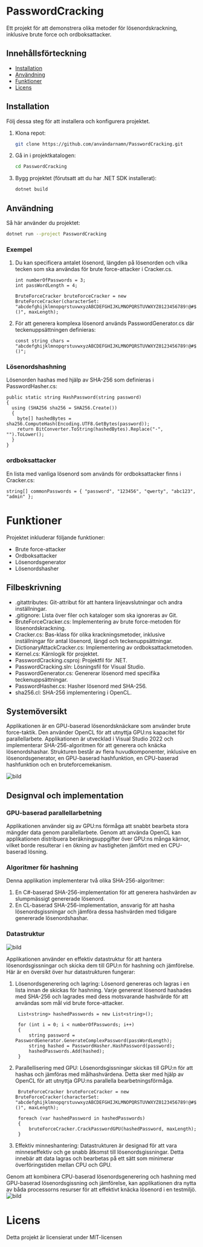 # PasswordCracking

Ett projekt för att demonstrera olika metoder för lösenordskrackning, inklusive brute force och ordboksattacker.

## Innehållsförteckning

- [Installation](#installation)
- [Användning](#användning)
- [Funktioner](#funktioner)
- [Licens](#licens)


## Installation

Följ dessa steg för att installera och konfigurera projektet.

1. Klona repot:
    ```bash
    git clone https://github.com/användarnamn/PasswordCracking.git
    ```

2. Gå in i projektkatalogen:
    ```bash
    cd PasswordCracking
    ```

3. Bygg projektet (förutsatt att du har .NET SDK installerat):
    ```bash
    dotnet build
    ```

## Användning

Så här använder du projektet:

```bash
dotnet run --project PasswordCracking
```

### Exempel

1. Du kan specificera antalet lösenord, längden på lösenorden och vilka tecken som ska användas för brute force-attacker i Cracker.cs.

       int numberOfPasswords = 3;
       int passWordLength = 4;
    
       BruteForceCracker bruteForceCracker = new BruteForceCracker(characterSet: "abcdefghijklmnopqrstuvwxyzABCDEFGHIJKLMNOPQRSTUVWXYZ0123456789!@#$%^&*()", maxLength);

3. För att generera komplexa lösenord används PasswordGenerator.cs där teckenuppsättningen definieras:

       const string chars = "abcdefghijklmnopqrstuvwxyzABCDEFGHIJKLMNOPQRSTUVWXYZ0123456789!@#$%^&*()";

### Lösenordshashning

Lösenorden hashas med hjälp av SHA-256 som definieras i PasswordHasher.cs:

    public static string HashPassword(string password)
    {
      using (SHA256 sha256 = SHA256.Create())
      {
        byte[] hashedBytes = sha256.ComputeHash(Encoding.UTF8.GetBytes(password));
        return BitConverter.ToString(hashedBytes).Replace("-", "").ToLower();
      }
    }

### ordboksattacker

En lista med vanliga lösenord som används för ordboksattacker finns i Cracker.cs:

    string[] commonPasswords = { "password", "123456", "qwerty", "abc123", "admin" };

# Funktioner

Projektet inkluderar följande funktioner:

* Brute force-attacker
* Ordboksattacker
* Lösenordsgenerator
* Lösenordshasher

## Filbeskrivning

* .gitattributes: Git-attribut för att hantera linjeavslutningar och andra inställningar.
* .gitignore: Lista över filer och kataloger som ska ignoreras av Git.
* BruteForceCracker.cs: Implementering av brute force-metoden för lösenordskrackning.
* Cracker.cs: Bas-klass för olika krackningsmetoder, inklusive inställningar för antal lösenord, längd och teckenuppsättningar.
* DictionaryAttackCracker.cs: Implementering av ordboksattackmetoden.
* Kernel.cs: Kärnlogik för projektet.
* PasswordCracking.csproj: Projektfil för .NET.
* PasswordCracking.sln: Lösningsfil för Visual Studio.
* PasswordGenerator.cs: Genererar lösenord med specifika teckenuppsättningar.
* PasswordHasher.cs: Hasher lösenord med SHA-256.
* sha256.cl: SHA-256 implementering i OpenCL.

## Systemöversikt
Applikationen är en GPU-baserad lösenordsknäckare som använder brute force-taktik. Den använder OpenCL för att utnyttja GPU:ns kapacitet för parallellarbete. Applikationen är utvecklad i Visual Studio 2022 och implementerar SHA-256-algoritmen för att generera och knäcka lösenordshashar. Strukturen består av flera huvudkomponenter, inklusive en lösenordsgenerator, en GPU-baserad hashfunktion, en CPU-baserad hashfunktion och en bruteforcemekanism.

![bild](https://github.com/FrankieKG/PasswordCracking/assets/91194975/d36c8c38-48dc-43de-9afa-10e9409f93e6)

## Designval och implementation

### GPU-baserad parallellarbetning
Applikationen använder sig av GPU:ns förmåga att snabbt bearbeta stora mängder data genom parallellarbete. Genom att använda OpenCL kan applikationen distribuera beräkningsuppgifter över GPU:ns många kärnor, vilket borde resulterar i en ökning av hastigheten jämfört med en CPU-baserad lösning.

### Algoritmer för hashning
Denna applikation implementerar två olika SHA-256-algoritmer:

  1. En C#-baserad SHA-256-implementation för att generera hashvärden av slumpmässigt genererade lösenord.
  2. En CL-baserad SHA-256-implementation, ansvarig för att hasha lösenordsgissningar och jämföra dessa hashvärden med tidigare genererade lösenordshashar.

### Datastruktur
![bild](https://github.com/FrankieKG/PasswordCracking/assets/91194975/a8bc0a8b-1301-4168-8f7d-065f03128bd8)

Applikationen använder en effektiv datastruktur för att hantera lösenordsgissningar och skicka dem till GPU:n för hashning och jämförelse. Här är en översikt över hur datastrukturen fungerar:
  1. Lösenordsgenerering och lagring: Lösenord genereras och lagras i en lista innan de skickas för hashning. Varje genererat lösenord hashades med SHA-256 och lagrades med dess motsvarande hashvärde för att användas som mål vid brute force-attacker.

          List<string> hashedPasswords = new List<string>();
              
          for (int i = 0; i < numberOfPasswords; i++)
          {
              string password = PasswordGenerator.GenerateComplexPassword(passWordLength);
              string hashed = PasswordHasher.HashPassword(password);
              hashedPasswords.Add(hashed);
          }
  2. Parallellisering med GPU: Lösenordsgissningar skickas till GPU:n för att hashas och jämföras med målhashvärdena. Detta sker med hjälp av OpenCL för att utnyttja GPU:ns parallella bearbetningsförmåga.

          BruteForceCracker bruteForceCracker = new BruteForceCracker(characterSet: "abcdefghijklmnopqrstuvwxyzABCDEFGHIJKLMNOPQRSTUVWXYZ0123456789!@#$%^&*()", maxLength);
          
          foreach (var hashedPassword in hashedPasswords)
          {
              bruteForceCracker.CrackPasswordGPU(hashedPassword, maxLength);
          }

  3. Effektiv minneshantering: Datastrukturen är designad för att vara minneseffektiv och ge snabb åtkomst till lösenordsgissningar. Detta innebär att data lagras och bearbetas på ett sätt som minimerar överföringstiden mellan CPU och GPU.

Genom att kombinera CPU-baserad lösenordsgenerering och hashning med GPU-baserad lösenordsgissning och jämförelse, kan applikationen dra nytta av båda processorns resurser för att effektivt knäcka lösenord i en testmiljö.
![bild](https://github.com/FrankieKG/PasswordCracking/assets/91194975/395d67d5-c7f8-4656-961b-8cabcacbae2f)

# Licens
Detta projekt är licensierat under MIT-licensen


